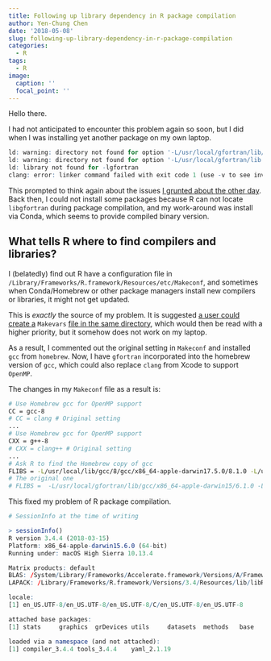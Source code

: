 ```yaml
---
title: Following up library dependency in R package compilation
author: Yen-Chung Chen
date: '2018-05-08'
slug: following-up-library-dependency-in-r-package-compilation
categories:
  - R
tags:
  - R
image:
  caption: ''
  focal_point: ''
---
```

Hello there.

I had not anticipated to encounter this problem again so soon, but I did
when I was installing yet another package on my own laptop.

```R
ld: warning: directory not found for option '-L/usr/local/gfortran/lib/gcc/x86_64-apple-darwin15/6.1.0'
ld: warning: directory not found for option '-L/usr/local/gfortran/lib'
ld: library not found for -lgfortran
clang: error: linker command failed with exit code 1 (use -v to see invocation)
```

This prompted to think again about the issues [I grunted about the other
day](https://www.yccbio.net/post/run-seurat-an-r-package-in-a-notebook-interface-on-a-server-without-root/).
Back then, I could not install some packages because R can not locate
`libgfortran` during package compilation, and my work-around was install
via Conda, which seems to provide compiled binary version.

## What tells R where to find compilers and libraries?

I (belatedly) find out R have a configuration file in
`/Library/Frameworks/R.framework/Resources/etc/Makeconf`, and sometimes
when Conda/Homebrew or other package managers install new compilers or
libraries, it might not get updated.

This is *exactly* the source of my problem. It is suggested [a user
could create
a](https://stackoverflow.com/questions/40092423/r-package-with-fortran-source-code-how-to-make-makevars-file-under-pkgname-s)
`Makevars` [file in the same
directory](https://stackoverflow.com/questions/40092423/r-package-with-fortran-source-code-how-to-make-makevars-file-under-pkgname-s),
which would then be read with a higher priority, but it somehow does not
work on my laptop.

As a result, I commented out the original setting in `Makeconf` and installed 
`gcc` from `homebrew`. Now, I have `gfortran` incorporated into the homebrew 
version of `gcc`, which could also replace `clang` from Xcode to support 
`OpenMP`.

The changes in my `Makeconf` file as a result is:

```sh
# Use Homebrew gcc for OpenMP support
CC = gcc-8
# CC = clang # Original setting
...
# Use Homebrew gcc for OpenMP support
CXX = g++-8
# CXX = clang++ # Original setting
...
# Ask R to find the Homebrew copy of gcc
FLIBS = -L/usr/local/lib/gcc/8/gcc/x86_64-apple-darwin17.5.0/8.1.0 -L/usr/local/lib/gcc/8 -lgfortran -lquadmath -lm
# The original one
# FLIBS =  -L/usr/local/gfortran/lib/gcc/x86_64-apple-darwin15/6.1.0 -L/usr/local/gfortran/lib -lgfortran -lquadmath -lm
```

This fixed my problem of R package compilation.

```R
# SessionInfo at the time of writing

> sessionInfo()
R version 3.4.4 (2018-03-15)
Platform: x86_64-apple-darwin15.6.0 (64-bit)
Running under: macOS High Sierra 10.13.4

Matrix products: default
BLAS: /System/Library/Frameworks/Accelerate.framework/Versions/A/Frameworks/vecLib.framework/Versions/A/libBLAS.dylib
LAPACK: /Library/Frameworks/R.framework/Versions/3.4/Resources/lib/libRlapack.dylib

locale:
[1] en_US.UTF-8/en_US.UTF-8/en_US.UTF-8/C/en_US.UTF-8/en_US.UTF-8

attached base packages:
[1] stats     graphics  grDevices utils     datasets  methods   base

loaded via a namespace (and not attached):
[1] compiler_3.4.4 tools_3.4.4    yaml_2.1.19
```
